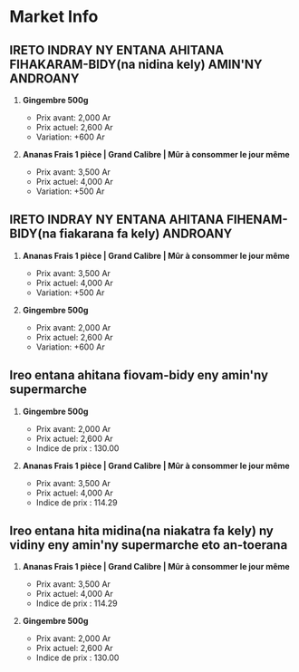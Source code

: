 # Market Info

## IRETO INDRAY NY ENTANA AHITANA FIHAKARAM-BIDY(na nidina kely) AMIN'NY ANDROANY

1. **Gingembre 500g**
   - Prix avant: 2,000 Ar
   - Prix actuel: 2,600 Ar
   - Variation: +600 Ar

2. **Ananas Frais 1 pièce |  Grand Calibre | Mûr à consommer le jour même**
   - Prix avant: 3,500 Ar
   - Prix actuel: 4,000 Ar
   - Variation: +500 Ar

## IRETO INDRAY NY ENTANA AHITANA FIHENAM-BIDY(na fiakarana fa kely) ANDROANY

1. **Ananas Frais 1 pièce |  Grand Calibre | Mûr à consommer le jour même**
   - Prix avant: 3,500 Ar
   - Prix actuel: 4,000 Ar
   - Variation: +500 Ar

2. **Gingembre 500g**
   - Prix avant: 2,000 Ar
   - Prix actuel: 2,600 Ar
   - Variation: +600 Ar

## Ireo entana ahitana fiovam-bidy eny amin'ny supermarche

1. **Gingembre 500g**
   - Prix avant: 2,000 Ar
   - Prix actuel: 2,600 Ar
   - Indice de prix : 130.00

2. **Ananas Frais 1 pièce |  Grand Calibre | Mûr à consommer le jour même**
   - Prix avant: 3,500 Ar
   - Prix actuel: 4,000 Ar
   - Indice de prix : 114.29

## Ireo entana hita midina(na niakatra fa kely) ny vidiny eny amin'ny supermarche eto an-toerana

1. **Ananas Frais 1 pièce |  Grand Calibre | Mûr à consommer le jour même**
   - Prix avant: 3,500 Ar
   - Prix actuel: 4,000 Ar
   - Indice de prix : 114.29

2. **Gingembre 500g**
   - Prix avant: 2,000 Ar
   - Prix actuel: 2,600 Ar
   - Indice de prix : 130.00

